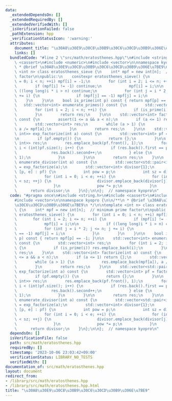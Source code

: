 ```yaml
---
data:
  _extendedDependsOn: []
  _extendedRequiredBy: []
  _extendedVerifiedWith: []
  _isVerificationFailed: false
  _pathExtension: hpp
  _verificationStatusIcon: ':warning:'
  attributes:
    document_title: "\u30A8\u30E9\u30C8\u30B9\u30C6\u30CD\u30B9\u306E\u7BE9"
    links: []
  bundledCode: "#line 2 \"src/math/eratosthenes.hpp\"\n#include <string.h>\n#include\
    \ <cassert>\n#include <numeric>\n#include <vector>\n\nnamespace kyopro {\n\n/**\n\
    \ * @brief \u30A8\u30E9\u30C8\u30B9\u30C6\u30CD\u30B9\u306E\u7BE9\n */\n\ntemplate\
    \ <int n> class eratosthenes_sieve {\n    int* mpf = new int[n];  // minimum prime\
    \ factor\n\npublic:\n    constexpr eratosthenes_sieve() {\n        for (int i\
    \ = 0; i < n; ++i) mpf[i] = -1;\n        for (int i = 2; i <= n; ++i) {\n    \
    \        if (mpf[i] != -1) continue;\n            mpf[i] = i;\n\n            if\
    \ ((long long)i * i > n) continue;\n            for (int j = i * 2; j <= n; j\
    \ += i) {\n                if (mpf[j] == -1) mpf[j] = i;\n            }\n    \
    \    }\n    }\n\n    bool is_prime(int p) const { return mpf[p] == -1; }\n\n \
    \   std::vector<int> enumerate_primes() const {\n        std::vector<int> res;\n\
    \        for (int i = 2; i < n; ++i) {\n            if (is_prime(i)) res.emplace_back(i);\n\
    \        }\n        return res;\n    }\n\n    std::vector<int> factorize(int a)\
    \ const {\n        assert(1 <= a && a < n);\n        if (a <= 1) return {};\n\
    \        std::vector<int> res;\n        while (a > 1) {\n            res.emplace_back(mpf[a]),\
    \ a /= mpf[a];\n        }\n        return res;\n    }\n\n    std::vector<std::pair<int,\
    \ int>> exp_factorize(int a) const {\n        std::vector<int> pf = factorize(a);\n\
    \n        if (pf.empty()) {\n            return {};\n        }\n\n        std::vector<std::pair<int,\
    \ int>> res;\n        res.emplace_back(pf.front(), 1);\n        for (int i = 1;\
    \ i < (int)pf.size(); i++) {\n            if (res.back().first == pf[i]) {\n \
    \               res.back().second++;\n            } else {\n                res.emplace_back(pf[i],\
    \ 1);\n            }\n        }\n\n        return res;\n    }\n\n    std::vector<int>\
    \ enumerate_divisor(int a) const {\n        std::vector<std::pair<int, int>> pf\
    \ = exp_factorize(a);\n        std::vector<int> divisor{1};\n        for (auto\
    \ [p, e] : pf) {\n            int pow = p;\n            int sz = divisor.size();\n\
    \            for (int i = 0; i < e; ++i) {\n                for (int j = 0; j\
    \ < sz; ++j) {\n                    divisor.emplace_back(divisor[j] * pow);\n\
    \                }\n                pow *= p;\n            }\n        }\n\n  \
    \      return divisor;\n    }\n};\n\n};  // namespace kyopro\n"
  code: "#pragma once\n#include <string.h>\n#include <cassert>\n#include <numeric>\n\
    #include <vector>\n\nnamespace kyopro {\n\n/**\n * @brief \u30A8\u30E9\u30C8\u30B9\
    \u30C6\u30CD\u30B9\u306E\u7BE9\n */\n\ntemplate <int n> class eratosthenes_sieve\
    \ {\n    int* mpf = new int[n];  // minimum prime factor\n\npublic:\n    constexpr\
    \ eratosthenes_sieve() {\n        for (int i = 0; i < n; ++i) mpf[i] = -1;\n \
    \       for (int i = 2; i <= n; ++i) {\n            if (mpf[i] != -1) continue;\n\
    \            mpf[i] = i;\n\n            if ((long long)i * i > n) continue;\n\
    \            for (int j = i * 2; j <= n; j += i) {\n                if (mpf[j]\
    \ == -1) mpf[j] = i;\n            }\n        }\n    }\n\n    bool is_prime(int\
    \ p) const { return mpf[p] == -1; }\n\n    std::vector<int> enumerate_primes()\
    \ const {\n        std::vector<int> res;\n        for (int i = 2; i < n; ++i)\
    \ {\n            if (is_prime(i)) res.emplace_back(i);\n        }\n        return\
    \ res;\n    }\n\n    std::vector<int> factorize(int a) const {\n        assert(1\
    \ <= a && a < n);\n        if (a <= 1) return {};\n        std::vector<int> res;\n\
    \        while (a > 1) {\n            res.emplace_back(mpf[a]), a /= mpf[a];\n\
    \        }\n        return res;\n    }\n\n    std::vector<std::pair<int, int>>\
    \ exp_factorize(int a) const {\n        std::vector<int> pf = factorize(a);\n\n\
    \        if (pf.empty()) {\n            return {};\n        }\n\n        std::vector<std::pair<int,\
    \ int>> res;\n        res.emplace_back(pf.front(), 1);\n        for (int i = 1;\
    \ i < (int)pf.size(); i++) {\n            if (res.back().first == pf[i]) {\n \
    \               res.back().second++;\n            } else {\n                res.emplace_back(pf[i],\
    \ 1);\n            }\n        }\n\n        return res;\n    }\n\n    std::vector<int>\
    \ enumerate_divisor(int a) const {\n        std::vector<std::pair<int, int>> pf\
    \ = exp_factorize(a);\n        std::vector<int> divisor{1};\n        for (auto\
    \ [p, e] : pf) {\n            int pow = p;\n            int sz = divisor.size();\n\
    \            for (int i = 0; i < e; ++i) {\n                for (int j = 0; j\
    \ < sz; ++j) {\n                    divisor.emplace_back(divisor[j] * pow);\n\
    \                }\n                pow *= p;\n            }\n        }\n\n  \
    \      return divisor;\n    }\n};\n\n};  // namespace kyopro\n"
  dependsOn: []
  isVerificationFile: false
  path: src/math/eratosthenes.hpp
  requiredBy: []
  timestamp: '2023-10-06 23:03:42+09:00'
  verificationStatus: LIBRARY_NO_TESTS
  verifiedWith: []
documentation_of: src/math/eratosthenes.hpp
layout: document
redirect_from:
- /library/src/math/eratosthenes.hpp
- /library/src/math/eratosthenes.hpp.html
title: "\u30A8\u30E9\u30C8\u30B9\u30C6\u30CD\u30B9\u306E\u7BE9"
---
```

